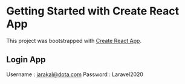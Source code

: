 # Getting Started with Create React App

This project was bootstrapped with [Create React App](https://github.com/facebook/create-react-app).

## Login App

Username : jarakal@dota.com
Password : Laravel2020
